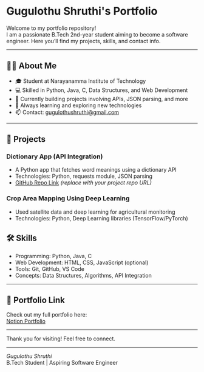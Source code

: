 # Gugulothu Shruthi's Portfolio

Welcome to my portfolio repository!  
I am a passionate B.Tech 2nd-year student aiming to become a software engineer. Here you’ll find my projects, skills, and contact info.

---

## 👩‍💻 About Me

- 🎓 Student at Narayanamma Institute of Technology  
- 💻 Skilled in Python, Java, C, Data Structures, and Web Development  
- 🔧 Currently building projects involving APIs, JSON parsing, and more  
- 🌱 Always learning and exploring new technologies  
- 📫 Contact: [gugulothushruthi@gmail.com](mailto:gugulothushruthi@gmail.com)

---

## 🚀 Projects

### Dictionary App (API Integration)
- A Python app that fetches word meanings using a dictionary API  
- Technologies: Python, requests module, JSON parsing  
- [GitHub Repo Link](#) *(replace with your project repo URL)*

### Crop Area Mapping Using Deep Learning
- Used satellite data and deep learning for agricultural monitoring  
- Technologies: Python, Deep Learning libraries (TensorFlow/PyTorch)  



## 🛠 Skills

- Programming: Python, Java, C  
- Web Development: HTML, CSS, JavaScript (optional)  
- Tools: Git, GitHub, VS Code  
- Concepts: Data Structures, Algorithms, API Integration

---

## 📄 Portfolio Link

Check out my full portfolio here:  
[Notion Portfolio](YOUR_NOTION_PUBLIC_LINK_HERE)

---

Thank you for visiting! Feel free to connect.

---

*Gugulothu Shruthi*  
B.Tech Student | Aspiring Software Engineer

